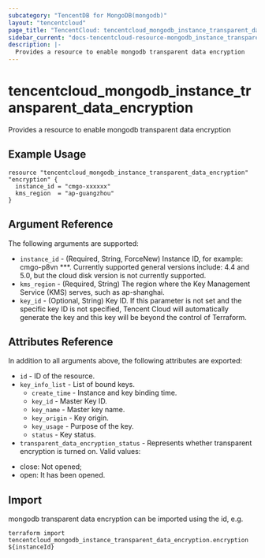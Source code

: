 ```yaml
---
subcategory: "TencentDB for MongoDB(mongodb)"
layout: "tencentcloud"
page_title: "TencentCloud: tencentcloud_mongodb_instance_transparent_data_encryption"
sidebar_current: "docs-tencentcloud-resource-mongodb_instance_transparent_data_encryption"
description: |-
  Provides a resource to enable mongodb transparent data encryption
---
```


# tencentcloud_mongodb_instance_transparent_data_encryption

Provides a resource to enable mongodb transparent data encryption

## Example Usage

```hcl
resource "tencentcloud_mongodb_instance_transparent_data_encryption" "encryption" {
  instance_id = "cmgo-xxxxxx"
  kms_region  = "ap-guangzhou"
}
```

## Argument Reference

The following arguments are supported:

* `instance_id` - (Required, String, ForceNew) Instance ID, for example: cmgo-p8vn ***. Currently supported general versions include: 4.4 and 5.0, but the cloud disk version is not currently supported.
* `kms_region` - (Required, String) The region where the Key Management Service (KMS) serves, such as ap-shanghai.
* `key_id` - (Optional, String) Key ID. If this parameter is not set and the specific key ID is not specified, Tencent Cloud will automatically generate the key and this key will be beyond the control of Terraform.

## Attributes Reference

In addition to all arguments above, the following attributes are exported:

* `id` - ID of the resource.
* `key_info_list` - List of bound keys.
  * `create_time` - Instance and key binding time.
  * `key_id` - Master Key ID.
  * `key_name` - Master key name.
  * `key_origin` - Key origin.
  * `key_usage` - Purpose of the key.
  * `status` - Key status.
* `transparent_data_encryption_status` - Represents whether transparent encryption is turned on. Valid values:
- close: Not opened;
- open: It has been opened.



## Import

mongodb transparent data encryption can be imported using the id, e.g.

```
terraform import tencentcloud_mongodb_instance_transparent_data_encryption.encryption ${instanceId}
```

